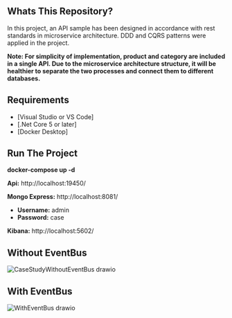 ## Whats This Repository?

In this project, an API sample has been designed in accordance with rest standards in microservice architecture.
DDD and CQRS patterns were applied in the project.

**Note: For simplicity of implementation, product and category are included in a single API. Due to the microservice architecture structure, it will be healthier to separate the two processes and connect them to different databases.**

## Requirements

* [Visual Studio or VS Code]
* [.Net Core 5 or later]
* [Docker Desktop]

## Run The Project

**docker-compose up -d**

**Api:** http://localhost:19450/

**Mongo Express:** http://localhost:8081/
* **Username:** admin
* **Password:** case

**Kibana:** http://localhost:5602/

## Without EventBus
![CaseStudyWithoutEventBus drawio](https://user-images.githubusercontent.com/31844234/149674855-ef8c9112-44dc-4b21-aa91-dbcb9b310fac.png)

## With EventBus
![WithEventBus drawio](https://user-images.githubusercontent.com/31844234/149674870-575cabe7-555f-46a2-ae07-310b5a535402.png)
